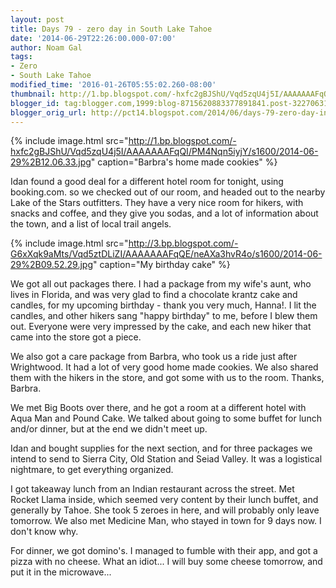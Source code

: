 ```yaml
---
layout: post
title: Days 79 - zero day in South Lake Tahoe
date: '2014-06-29T22:26:00.000-07:00'
author: Noam Gal
tags:
- Zero
- South Lake Tahoe
modified_time: '2016-01-26T05:55:02.260-08:00'
thumbnail: http://1.bp.blogspot.com/-hxfc2gBJShU/Vqd5zqU4j5I/AAAAAAAFqQI/PM4Nqn5iyjY/s72-c/2014-06-29%2B12.06.33.jpg
blogger_id: tag:blogger.com,1999:blog-8715620883377891841.post-322706315333815323
blogger_orig_url: http://pct14.blogspot.com/2014/06/days-79-zero-day-in-south-lake-tahoe.html
---
```

{% include image.html src="http://1.bp.blogspot.com/-hxfc2gBJShU/Vqd5zqU4j5I/AAAAAAAFqQI/PM4Nqn5iyjY/s1600/2014-06-29%2B12.06.33.jpg" caption="Barbra's home made cookies" %}

Idan found a good deal for a different hotel room for tonight, using booking.com. so we checked out of our room, and headed out to the nearby Lake of the Stars outfitters. They have a very nice room for hikers, with snacks and coffee, and they give you sodas, and a lot of information about the town, and a list of local trail angels.

{% include image.html src="http://3.bp.blogspot.com/-G6xXqk9aMts/Vqd5ztDLiZI/AAAAAAAFqQE/neAXa3hvR4o/s1600/2014-06-29%2B09.52.29.jpg" caption="My birthday cake" %}

We got all out packages there. I had a package from my wife's aunt, who lives in Florida, and was very glad to find a chocolate krantz cake and candles, for my upcoming birthday - thank you very much, Hanna!. I lit the candles, and other hikers sang "happy birthday" to me, before I blew them out. Everyone were very impressed by the cake, and each new hiker that came into the store got a piece.

We also got a care package from Barbra, who took us a ride just after Wrightwood. It had a lot of very good home made cookies. We also shared them with the hikers in the store, and got some with us to the room. Thanks, Barbra.

We met Big Boots over there, and he got a room at a different hotel with Aqua Man and Pound Cake. We talked about going to some buffet for lunch and/or dinner, but at the end we didn't meet up.

Idan and bought supplies for the next section, and for three packages we intend to send to Sierra City, Old Station and Seiad Valley. It was a logistical nightmare, to get everything organized.

I got takeaway lunch from an Indian restaurant across the street. Met Rocket Llama inside, which seemed very content by their lunch buffet, and generally by Tahoe. She took 5 zeroes in here, and will probably only leave tomorrow. We also met Medicine Man, who stayed in town for 9 days now. I don't know why.

For dinner, we got domino's. I managed to fumble with their app, and got a pizza with no cheese. What an idiot... I will buy some cheese tomorrow, and put it in the microwave...
